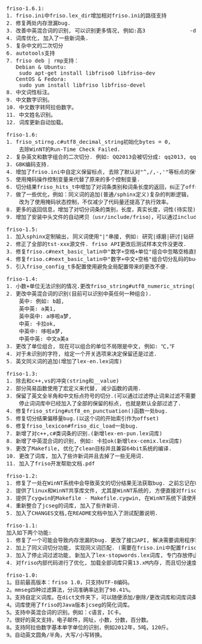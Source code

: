 <pre>
friso-1.6.1:
1. friso.ini中friso.lex_dir增加相对friso.ini的路径支持			-done
2. 修复两处内存泄漏bug.											-done
3. 改善中英混合词的识别, 可以识别更多情况, 例如:高3				-done
4. 词库优化, 加入了一些新词条.									-done
5. 复杂中文的二次切分
6. autotools支持
7. friso deb | rmp支持：
   Debian & Ubuntu:
	sudo apt-get install libfriso0 libfriso-dev
   CentOS & Fedora:
	sudo yum install libfriso libfriso-devel
8. 中文词性标注。
9. 中文数字识别。
10. 中文数字转阿拉伯数字。
11. 中文姓名识别。
12. 词库更新自动加载。

friso-1.6:
1. friso_stirng.c#utf8_decimal_string初始化bytes = 0, 
	去除WinNT的Run-Time Check Failed.											-done
2. 复杂英文和数字组合的二次切分. 例如: QQ2013会被切分成: qq2013, qq, 2013.		-done
3. GBK编码支持.																	-done
4. 增加了friso.ini中自定义保留标点, 去除了默认对"^,/,-,'"等标点的保留.			-done
5. 使用掩码操作控制变量来代替了原来的多个控制变量.								-done
6. 切分结果friso_hits_t中增加了对词条类别和词条长度的返回，纠正了offset的误差。	-done
7. 做了一些优化，例如：同义词的追加(普通/sphinx定义)复杂的判断逻辑，
	改为了使用掩码状态控制，不仅减少了代码量还提高了执行效率。					-done
8. 更多的返回信息，增加了对切分词条的类别，长度，真实长度，词性(待实现)等信息的返回。		-done
9. 增加了安装中头文件的自动拷贝（usr/include/friso），可以通过include <friso/xx.h>来引用头文件。

friso-1.5:
1. 加入sphinx定制输出, 同义词使用"|"串接, 例如: 研究|琢磨|研讨|钻研 生命
2. 修正了全部的tst-xxx源文件. friso API更改后测试样本文件没更改.
3. 修复friso.c#next_basic_latin中"数字+空格+单位"组合中忽略空格直接组合数字和单位的bug
4. 修复friso.c#next_basic_latin中"数字+中文+空格"组合切分乱码的bug
5. 引入friso_config_t多配置使用避免全局配置带来的更改不便.

friso-1.4:
1. 小数+单位无法识别的情况.更改friso_string#utf8_numeric_string()函数.
2. 更改中英混合词的识别(目前可以识别中英任何一种组合).
	英中: 例如: b超,
	英中英: a美1,
	英中英中: a哆啦a梦,
	中英: 卡拉ok, 
	中英中: 哆啦a梦, 
	中英中英: 中文a美a
3. 更改了单位组合, 现在可以组合的单位不局限是中文, 例如: ℃,℉
4. 对于未识别的字符, 给定一个开关选项来决定保留还是过滤.
5. 英文同义词的追加(增加了lex-en.lex词库)	

friso-1.3:
1. 除去和c++,vs的冲突(string和__value)
2. 部分简易函数使用了宏定义来代替, 减少函数的调用.
3. 保留了英文全半角和中文标点符号的切分.(可以通过过滤停止词来过滤不需要的标点)
	停止词词库中已经加入了全部的保留的标点, 也就是默认全部过滤了.
4. 修复friso_string#utf8_en_punctuation()函数一处bug.
5. 修复切分结果偏移量bug.(以这个词的开始索引作为offset)
6. 修复friso_lexicon#friso_dic_load一处bug.
7. 新增了对c++,c#类词条的识别.(新增lex-en-pun.lex词库)
8. 新增了中英混合词的识别, 例如: 卡拉ok(新增lex-cemix.lex词库)
9. 更改了Makefile, 优化了clean目标并且兼容64bit系统的编译.
10. 更改了词库, 加入了些许新词并且去掉了一些无用词.
11. 加入了friso开发帮助文档.pdf

friso-1.2:
1. 修复了一处在WinNT系统中会导致英文的切分结果无法获取bug. 之前忘记在WinNT系统中测试了.
2. 提供了linux和WinNT共享库文件, 尤其是WinNT系统的, 方便直接对friso接口进行调用.
3. 提供了cygwin的Makefile - Makefile.cygwin, 在WinNT系统下请使用该Makefile来编译friso
4. 重新整合了jcseg的词库, 加入了些许新词.
5. 加入了CHANGES文档,在README文档中加入了测试配置说明.

friso-1.1:
加入如下两个功能:
1. 修复了一个可能会导致内存泄漏的bug. 更改了接口API, 解决需要调用程序需要自动释放内存的问题, 在friso_next内自动处理了, 详细可查看官方文档.
2. 加上了同义词切分功能, 实现同义词匹配. (需要在friso.ini中配置friso.add_syn=1)
3. 加入了停止词过滤功能, 新加入了lex-stopwords.lex词库, 专门存放停止词词库. 
4. 对friso内部代码进行了优化, 加载全部词库只需13.xM内存, 而且切分速度也提高了. 简易模式可达: 3.8M/sec, 复杂模式也接近了2.0M/sec.

friso-1.0:
1。目前最高版本：friso 1.0，只支持UTF-8编码。
2。mmseg四种过滤算法，分词准确率达到了98.41%。
3。支持自定义词库。在dict文件夹下，可以随便添加/删除/更改词库和词库词条，并且对词库进行了分类。
4。词库使用了friso的Java版本jcseg的简化词库。
5。支持中英混合词的识别。例如：c语言，IC卡。
7。很好的英文支持，电子邮件，网址，小数，分数，百分数。
8。支持阿拉伯数字基本单字单位的识别，例如2012年，5吨，120斤。
9。自动英文圆角/半角，大写/小写转换。
</pre>
